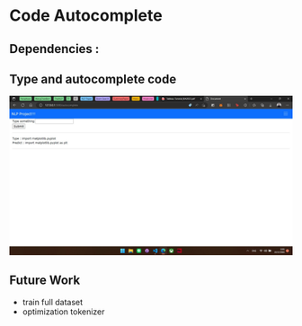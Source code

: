 # Code Autocomplete

## Dependencies :

## Type and autocomplete code 
<img src = "./figures/01 - autocomplete.jpg" width=800>

## Future Work
- train full dataset
- optimization tokenizer